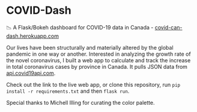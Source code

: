 # COVID-Dash
📉 A Flask/Bokeh dashboard for COVID-19 data in Canada - [covid-can-dash.herokuapp.com](http://covid-can-dash.herokuapp.com/)

Our lives have been structurally and materially altered by the global pandemic in one way or another. Interested in analyzing the growth rate of the novel coronavirus, I built a web app to calculate and track the increase in total coronavirus cases by province in Canada. It pulls JSON data from [api.covid19api.com](https://api.covid19api.com/).

Check out the link to the live web app, or clone this repository, run `pip install -r requirements.txt` and then `flask run`.

Special thanks to Michell Illing for curating the color palette.
